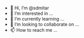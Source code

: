 - 👋 Hi, I’m @sdmitar
- 👀 I’m interested in ...
- 🌱 I’m currently learning ...
- 💞️ I’m looking to collaborate on ...
- 📫 How to reach me ...

<!---
sdmitar/sdmitar is a ✨ special ✨ repository because its `README.md` (this file) appears on your GitHub profile.
You can click the Preview link to take a look at your changes.
--->
